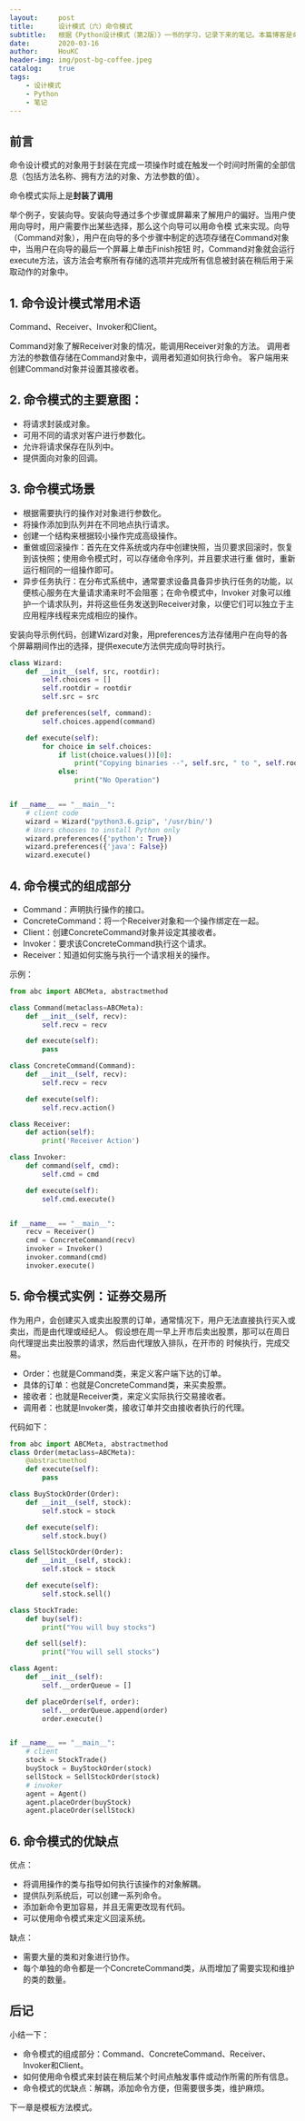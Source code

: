 ```yaml
---
layout:     post
title:      设计模式（六）命令模式
subtitle:   根据《Python设计模式（第2版）》一书的学习，记录下来的笔记。本篇博客是命令模式，是一种行为型模式。
date:       2020-03-16
author:     HouKC
header-img: img/post-bg-coffee.jpeg
catalog:    true
tags:
    - 设计模式
    - Python
    - 笔记
---
```


## 前言
命令设计模式的对象用于封装在完成一项操作时或在触发一个时间时所需的全部信息（包括方法名称、拥有方法的对象、方法参数的值）。

命令模式实际上是**封装了调用**

举个例子，安装向导。安装向导通过多个步骤或屏幕来了解用户的偏好。当用户使用向导时，用户需要作出某些选择，那么这个向导可以用命令模
式来实现。向导（Command对象），用户在向导的多个步骤中制定的选项存储在Command对象中，当用户在向导的最后一个屏幕上单击Finish按钮
时，Command对象就会运行execute方法，该方法会考察所有存储的选项并完成所有信息被封装在稍后用于采取动作的对象中。


## 1. 命令设计模式常用术语
Command、Receiver、Invoker和Client。

Command对象了解Receiver对象的情况，能调用Receiver对象的方法。
调用者方法的参数值存储在Command对象中，调用者知道如何执行命令。
客户端用来创建Command对象并设置其接收者。

## 2. 命令模式的主要意图：
- 将请求封装成对象。
- 可用不同的请求对客户进行参数化。
- 允许将请求保存在队列中。
- 提供面向对象的回调。

## 3. 命令模式场景
- 根据需要执行的操作对对象进行参数化。
- 将操作添加到队列并在不同地点执行请求。
- 创建一个结构来根据较小操作完成高级操作。
- 重做或回滚操作：首先在文件系统或内存中创建快照，当贝要求回滚时，恢复到该快照；使用命令模式时，可以存储命令序列，并且要求进行重
做时，重新运行相同的一组操作即可。
- 异步任务执行：在分布式系统中，通常要求设备具备异步执行任务的功能，以便核心服务在大量请求涌来时不会阻塞；在命令模式中，Invoker
对象可以维护一个请求队列，并将这些任务发送到Receiver对象，以便它们可以独立于主应用程序线程来完成相应的操作。

安装向导示例代码，创建Wizard对象，用preferences方法存储用户在向导的各个屏幕期间作出的选择，提供execute方法供完成向导时执行。
```python
class Wizard:
    def __init__(self, src, rootdir):
        self.choices = []
        self.rootdir = rootdir
        self.src = src

    def preferences(self, command):
        self.choices.append(command)

    def execute(self):
        for choice in self.choices:
            if list(choice.values())[0]:
                print("Copying binaries --", self.src, " to ", self.rootdir)
            else:
                print("No Operation")


if __name__ == "__main__":
    # client code
    wizard = Wizard("python3.6.gzip", '/usr/bin/')
    # Users chooses to install Python only
    wizard.preferences({'python': True})
    wizard.preferences({'java': False})
    wizard.execute()
```

## 4. 命令模式的组成部分
- Command：声明执行操作的接口。
- ConcreteCommand：将一个Receiver对象和一个操作绑定在一起。
- Client：创建ConcreteCommand对象并设定其接收者。
- Invoker：要求该ConcreteCommand执行这个请求。
- Receiver：知道如何实施与执行一个请求相关的操作。

示例：
```python
from abc import ABCMeta, abstractmethod

class Command(metaclass=ABCMeta):
    def __init__(self, recv):
        self.recv = recv

    def execute(self):
        pass

class ConcreteCommand(Command):
    def __init__(self, recv):
        self.recv = recv

    def execute(self):
        self.recv.action()

class Receiver:
    def action(self):
        print('Receiver Action')

class Invoker:
    def command(self, cmd):
        self.cmd = cmd

    def execute(self):
        self.cmd.execute()


if __name__ == "__main__":
    recv = Receiver()
    cmd = ConcreteCommand(recv)
    invoker = Invoker()
    invoker.command(cmd)
    invoker.execute()
```

## 5. 命令模式实例：证券交易所
作为用户，会创建买入或卖出股票的订单，通常情况下，用户无法直接执行买入或卖出，而是由代理或经纪人。
假设想在周一早上开市后卖出股票，那可以在周日向代理提出卖出股票的请求，然后由代理放入排队，在开市的
时候执行，完成交易。
- Order：也就是Command类，来定义客户端下达的订单。
- 具体的订单：也就是ConcreteCommand类，来买卖股票。
- 接收者：也就是Receiver类，来定义实际执行交易接收者。
- 调用者：也就是Invoker类，接收订单并交由接收者执行的代理。

代码如下：
```python
from abc import ABCMeta, abstractmethod
class Order(metaclass=ABCMeta):
    @abstractmethod
    def execute(self):
        pass

class BuyStockOrder(Order):
    def __init__(self, stock):
        self.stock = stock

    def execute(self):
        self.stock.buy()

class SellStockOrder(Order):
    def __init__(self, stock):
        self.stock = stock

    def execute(self):
        self.stock.sell()

class StockTrade:
    def buy(self):
        print("You will buy stocks")

    def sell(self):
        print("You will sell stocks")

class Agent:
    def __init__(self):
        self.__orderQueue = []

    def placeOrder(self, order):
        self.__orderQueue.append(order)
        order.execute()


if __name__ == "__main__":
    # client
    stock = StockTrade()
    buyStock = BuyStockOrder(stock)
    sellStock = SellStockOrder(stock)
    # invoker
    agent = Agent()
    agent.placeOrder(buyStock)
    agent.placeOrder(sellStock)
```

## 6. 命令模式的优缺点
优点：
- 将调用操作的类与指导如何执行该操作的对象解耦。
- 提供队列系统后，可以创建一系列命令。
- 添加新命令更加容易，并且无需更改现有代码。
- 可以使用命令模式来定义回滚系统。

缺点：
- 需要大量的类和对象进行协作。
- 每个单独的命令都是一个ConcreteCommand类，从而增加了需要实现和维护的类的数量。

## 后记
小结一下：
- 命令模式的组成部分：Command、ConcreteCommand、Receiver、Invoker和Client。
- 如何使用命令模式来封装在稍后某个时间点触发事件或动作所需的所有信息。
- 命令模式的优缺点：解耦，添加命令方便，但需要很多类，维护麻烦。

下一章是模板方法模式。

